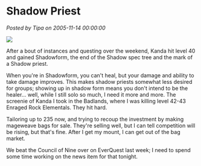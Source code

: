 # Shadow Priest

*Posted by Tipa on 2005-11-14 00:00:00*

![](../../../images/kanda40.gif)

After a bout of instances and questing over the weekend, Kanda hit level 40 and gained Shadowform, the end of the Shadow spec tree and the mark of a Shadow priest.

When you're in Shadowform, you can't heal, but your damage and ability to take damage improves. This makes shadow priests somewhat less desired for groups; showing up in shadow form means you don't intend to be the healer... well, while I still solo so much, I need it more and more. The screenie of Kanda I took in the Badlands, where I was killing level 42-43 Enraged Rock Elementals. They hit hard.

Tailoring up to 235 now, and trying to recoup the investment by making mageweave bags for sale. They're selling well, but I can tell competition will be rising, but that's fine. After I get my mount, I can get out of the bag market.

We beat the Council of Nine over on EverQuest last week; I need to spend some time working on the news item for that tonight.
